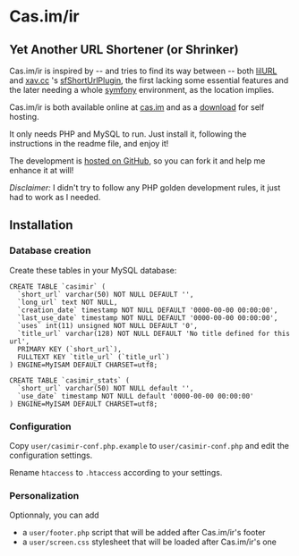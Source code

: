 # Cas.im/ir

## Yet Another URL Shortener (or Shrinker)

Cas.im/ir is inspired by -- and tries to find its way between -- both [lilURL](http://lilurl.sourceforge.net/) and [xav.cc](http://xav.cc/) 's [sfShortUrlPlugin](http://www.symfony-project.org/plugins/sfShortUrlPlugin), the first lacking some essential features and the later needing a whole [symfony](http://www.symfony-project.org/) environment, as the location implies.

Cas.im/ir is both available online at [cas.im](http://cas.im/) and as a [download](https://github.com/nhoizey/casimir/downloads) for self hosting.

It only needs PHP and MySQL to run. Just install it, following the instructions in the readme file, and enjoy it!

The development is [hosted on GitHub](http://github.com/nhoizey/flickrSuggest), so you can fork it and help me enhance it at will!

*Disclaimer:* I didn't try to follow any PHP golden development rules, it just had to work as I needed.

## Installation

### Database creation

Create these tables in your MySQL database:

    CREATE TABLE `casimir` (
      `short_url` varchar(50) NOT NULL DEFAULT '',
      `long_url` text NOT NULL,
      `creation_date` timestamp NOT NULL DEFAULT '0000-00-00 00:00:00',
      `last_use_date` timestamp NOT NULL DEFAULT '0000-00-00 00:00:00',
      `uses` int(11) unsigned NOT NULL DEFAULT '0',
      `title_url` varchar(128) NOT NULL DEFAULT 'No title defined for this url',
      PRIMARY KEY (`short_url`),
      FULLTEXT KEY `title_url` (`title_url`)
    ) ENGINE=MyISAM DEFAULT CHARSET=utf8;
  
    CREATE TABLE `casimir_stats` (
      `short_url` varchar(50) NOT NULL default '',
      `use_date` timestamp NOT NULL default '0000-00-00 00:00:00'
    ) ENGINE=MyISAM DEFAULT CHARSET=utf8;

### Configuration

Copy `user/casimir-conf.php.example` to `user/casimir-conf.php` and edit the configuration settings.

Rename `htaccess` to `.htaccess` according to your settings.

### Personalization

Optionnaly, you can add
- a `user/footer.php` script that will be added after Cas.im/ir's footer
- a `user/screen.css` stylesheet that will be loaded after Cas.im/ir's one
